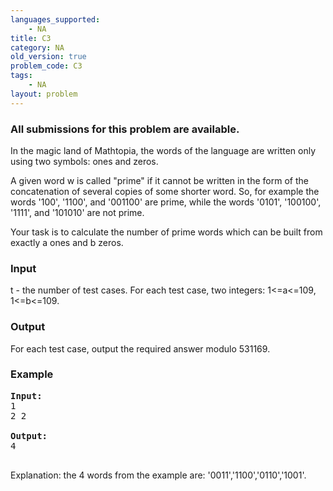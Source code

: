 ```yaml
---
languages_supported:
    - NA
title: C3
category: NA
old_version: true
problem_code: C3
tags:
    - NA
layout: problem
---
```

###  All submissions for this problem are available. 

In the magic land of Mathtopia, the words of the language are written only using two symbols: ones and zeros.

A given word w is called "prime" if it cannot be written in the form of the concatenation of several copies of some shorter word. So, for example the words '100', '1100', and '001100' are prime, while the words '0101', '100100', '1111', and '101010' are not prime.

Your task is to calculate the number of prime words which can be built from exactly a ones and b zeros.

### Input

t - the number of test cases. For each test case, two integers: 1<=a<=109, 1<=b<=109.

### Output

For each test case, output the required answer modulo 531169.

### Example

<pre>
<b>Input:</b>
1
2 2

<b>Output:</b>
4

</pre>Explanation: the 4 words from the example are: '0011','1100','0110','1001'.